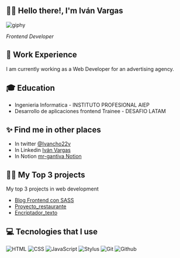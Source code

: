 ## 👋🏻 Hello there!, I'm Iván Vargas
![giphy](https://user-images.githubusercontent.com/42701736/195340655-af167d94-ea88-4976-99dc-7fcec3382411.gif)

<p><em>Frontend Developer</em></p>

## 💼 Work Experience
I am currently working as a Web Developer for an advertising agency.

## 🎓 Education
- Ingenieria Informatica - INSTITUTO PROFESIONAL AIEP
- Desarrollo de aplicaciones frontend Trainee - DESAFIO LATAM

## ✨ Find me in other places
- In twitter [@Ivancho22v]([twitter.com/LeoCode0](https://twitter.com/Ivancho22v))
- In Linkedin [Iván Vargas](https://www.linkedin.com/in/ivan-vargas-gantiva-developer/)
- In Notion [mr-gantiva Notion](https://www.notion.so/mr-gantiva/)

## 💪🏻 My Top 3 projects
My top 3 projects in web development

- [Blog Frontend con SASS](https://mr-gantiva.github.io/blog-frontend-sass/)
- [Proyecto_restaurante](https://mr-gantiva.github.io/proyecto-restaurante/)
- [Encriptador_texto](https://mr-gantiva.github.io/encriptador-texto/)

##

## 💻 Tecnologies that I use

![HTML](https://img.shields.io/badge/HTML5-E34F26?style=for-the-badge&logo=html5&logoColor=white) ![CSS](https://img.shields.io/badge/CSS3-1572B6?style=for-the-badge&logo=css3&logoColor=white) ![JavaScript](https://img.shields.io/badge/JavaScript-323330?style=for-the-badge&logo=javascript&logoColor=F7DF1E) ![Stylus](https://img.shields.io/badge/Stylus-333333?style=for-the-badge&logo=stylus&logoColor=white)  ![Git](https://img.shields.io/badge/Git-F05032?style=for-the-badge&logo=git&logoColor=white) ![Github](https://img.shields.io/badge/GitHub-100000?style=for-the-badge&logo=github&logoColor=white)
